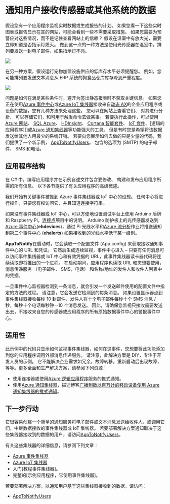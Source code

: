 <properties 
   pageTitle="通知用户接收传感器或其他系统的数据 |Microsoft Azure"
   description="描述如何使用事件集线器通知传感器数据的用户。"
   services="event-hubs"
   documentationCenter="na"
   authors="spyrossak"
   manager="timlt"
   editor="" />
<tags 
   ms.service="event-hubs"
   ms.devlang="na"
   ms.topic="article"
   ms.tgt_pltfrm="na"
   ms.workload="na"
   ms.date="08/25/2016"
   ms.author="spyros;sethm" />

# <a name="notify-users-of-data-received-from-sensors-or-other-systems"></a>通知用户接收传感器或其他系统的数据

假设您有一个应用程序监视实时数据或生成报告的计划。 如果您看一下这些实时图表或报告显示在其的网站，可能会看到一些不需要采取措施。 如果您需要为预警应对这些情况，而不是记住查看网站上的信赖？ 假设在温室中有放大光，需要立即知道是否指示灯熄灭。 做到这一点的一种方法是使用光传感器在温室中，排列要发送一封电子邮件，如果指示灯不亮。

![][1]

在另一种方案，假设运行宠物加盟设施供应的低库存水平必须提醒您。 例如，您可能排列要发送文本消息从 ERP 系统的狗食品仓库库存降到严重程度。 

![][2]

问题是如何在满足某些条件时，避开为签出静态报表时不获取关键信息。 如果您正在使用[Azure 事件中心][]或[Azure IoT 集线器][]接收来自[动态 AX][]的企业应用程序或设备的数据，您有几种方法来处理这些。 您可以在网站上查看它们、 对其进行分析、 可以存储它们，和可用于触发命令去做某事。 若要执行此操作，可以使用[Azure 网站][]、 [SQL Azure][]、 [HDInsight][]、 [Cortana 智能套件][]、 [IoT 套件][]、[逻辑的应用程序][]或[Azure 通知集线器][]等功能强大的工具。 但是有时您是希望将该数据发送给其他人用最少的系统开销。 若要向您展示如何去做的只是少量的代码，我们提供了一个新示例， [AppToNotifyUsers][]。 包含的选项为 (SMTP) 的电子邮件、 SMS 和电话。

## <a name="application-structure"></a>应用程序结构

在 C# 中，编写应用程序并在示例自述文件包含要修改、 构建和发布应用程序所需的所有信息。 以下各节提供了有关应用程序的高级概述。

我们开始有关键事件被推到 Azure 事件集线器或 IoT 中心的设想。 任何中心将进行操作，只要您有权访问它，并且知道连接字符串。

如果没有事件集线器或 IoT 中心，可以方便地设置测试平台上使用 Arduino 盾牌和 Raspberry Pi，[连接点](https://github.com/Azure/connectthedots)项目中的说明。 Arduino 防护板上的光传感器发送到[Azure 事件中心][](**ehdevices**)，通过 Pi 光线水平和[Azure 流分析](https://azure.microsoft.com/services/stream-analytics/)作业将推送通知到第二个事件中心 (**ehalerts**) 如果接收到的光线水平低于某一级别。

**AppToNotify**在启动时，它会读取一个配置文件 (App.config) 来获取接收通知事件中心的 URL 和凭证。 它然后生成连续监视，事件中心进入 – 只要有任何消息可以访问事件集线器或 IoT 中心和有效凭据的 URL，此事件集线器读卡器代码将连续读取即将推出的一个进程。 在启动期间，应用程序也读取 URL 和您想要使用，消息传递服务 （电子邮件、 SMS，电话） 和名称/地址的发件人和收件人列表中的凭据。

一旦事件中心监视器检测到一条消息，就会引发一个发送邮件使用的配置文件中指定的方法的过程。 请注意，它会发送它检测到的每条消息。 如果设置显示器点到事件集线器接收每秒 10 封邮件，发件人将十个电子邮件每秒十个 SMS 消息 / 秒，每秒十个电话每秒钟--10 个消息发送。 因此，请确保您监视只接收需要发送出去，不接收来自您的传感器或应用程序的所有原始数据事件中心的警报事件中心。

## <a name="applicability"></a>适用性

此示例中的代码只显示如何监视事件集线器，如何在这事件，您想要将此功能添加到您的应用程序调用外部消息传递服务。 请注意，此解决方案是 DIY，专注于开发人员的示例。 它不能解决企业需求如冗余，故障转移，重新启动后出现故障，等等。更多全面和生产解决方案，请参阅下列资源︰

- 使用连接器或使用[Azure 逻辑应用程序](../app-service-logic/app-service-logic-connectors-list.md)服务的推式通知。
- 使用[Azure 通知集线器](https://msdn.microsoft.com/library/azure/jj927170.aspx)，描述博客[广播到数以百万计的移动设备使用 Azure 通知集线器的推式通知](http://weblogs.asp.net/scottgu/broadcast-push-notifications-to-millions-of-mobile-devices-using-windows-azure-notification-hubs)。 

## <a name="next-steps"></a>下一步行动

它很容易创建一个简单的通知服务将电子邮件或文本消息发送给收件人，或调用它们，中继数据接收的事件集线器或 IoT 集线器。 若要部署解决方案通知取决于这些集线器接收到的数据的用户，请访问[AppToNotifyUsers][]。

有关这些集线器的详细信息，请参阅下列文章︰

- [Azure 事件集线器]
- [Azure IoT 集线器]
- 入门[教程事件集线器]。
- 完整的[示例应用程序，它使用事件集线器]。

若要部署解决方案，以通知用户基于这些集线器接收到的数据，请访问︰

- [AppToNotifyUsers][]

[事件集线器教程]: event-hubs-csharp-ephcs-getstarted.md
[Azure IoT 集线器]: https://azure.microsoft.com/services/iot-hub/
[Azure 事件集线器]: https://azure.microsoft.com/services/event-hubs/
[Azure 事件中心]: https://azure.microsoft.com/services/event-hubs/
[示例应用程序使用事件集线器]: https://code.msdn.microsoft.com/Service-Bus-Event-Hub-286fd097
[AppToNotifyUsers]: https://github.com/Azure-Samples/event-hubs-dotnet-user-notifications
[动态 AX]: http://www.microsoft.com/dynamics/erp-ax-overview.aspx
[Azure 网站]: https://azure.microsoft.com/services/app-service/web/
[SQL Azure]: https://azure.microsoft.com/services/sql-database/
[HDInsight]: https://azure.microsoft.com/services/hdinsight/
[Cortana 智能套件]: http://www.microsoft.com/server-cloud/cortana-analytics-suite/Overview.aspx?WT.srch=1&WT.mc_ID=SEM_lLFwOJm3&bknode=BlueKai
[IoT 套件]: https://azure.microsoft.com/solutions/iot-suite/
[逻辑应用程序]: https://azure.microsoft.com/services/app-service/logic/
[Azure 通知集线器]: https://azure.microsoft.com/services/notification-hubs/
[Azure Stream Analytics]: https://azure.microsoft.com/services/stream-analytics/
 
[1]: ./media/event-hubs-sensors-notify-users/event-hubs-sensor-alert.png
[2]: ./media/event-hubs-sensors-notify-users/event-hubs-erp-alert.png